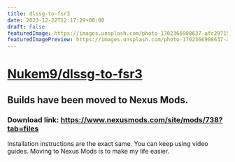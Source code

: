 ```yaml
---
title: dlssg-to-fsr3
date: 2023-12-22T12:17:29+08:00
draft: False
featuredImage: https://images.unsplash.com/photo-1702366908637-afc297158d4d?ixid=M3w0NjAwMjJ8MHwxfHJhbmRvbXx8fHx8fHx8fDE3MDMyMTg1Mzl8&ixlib=rb-4.0.3
featuredImagePreview: https://images.unsplash.com/photo-1702366908637-afc297158d4d?ixid=M3w0NjAwMjJ8MHwxfHJhbmRvbXx8fHx8fHx8fDE3MDMyMTg1Mzl8&ixlib=rb-4.0.3
---
```


# [Nukem9/dlssg-to-fsr3](https://github.com/Nukem9/dlssg-to-fsr3)

Builds have been moved to Nexus Mods.
---

### Download link: https://www.nexusmods.com/site/mods/738?tab=files

Installation instructions are the exact same. You can keep using video guides. Moving to Nexus Mods is to make my life easier.
